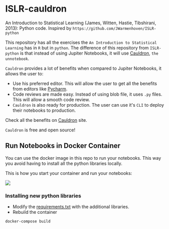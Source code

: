 # ISLR-cauldron
An Introduction to Statistical Learning (James, Witten, Hastie, Tibshirani, 2013): Python code. Inspired by `https://github.com/JWarmenhoven/ISLR-python`

This repository has all the exercises the `An Introduction to Statistical Learning` has in `R` but in `python`. The difference of this repository from `ISLR-python` is that instead of using Jupiter Notebooks, it will use [Cauldron](http://www.unnotebook.com/), `the unnotebook`. 

`Cauldron` provides a lot of benefits when compared to Jupiter Notebooks, it allows the user to: 
- Use his preferred editor. This will allow the user to get all the benefits from editors like [Pycharm](https://www.jetbrains.com/pycharm/).
- Code reviews are made easy. Instead of using blob file, it uses `.py` files. This will allow a smooth code review. 
- `Cauldron` is also ready for production. The user can use it's `CLI` to deploy their notebooks to production. 

Check all the benefits on [Cauldron](http://www.unnotebook.com/) site. 

`Cauldron` is free and open source!

## Run Notebooks in Docker Container

You can use the docker image in this repo to run your notebooks. This way you 
avoid having to install all the python libraries locally.

This is how you start your container and run your notebooks:

![](docs/gifs/docker-compose-up.gif)

### Installing new python libraries

- Modify the [requirements.txt](requirements.txt) with the additional libraries.
- Rebuild the container

```bash
docker-compose build
```
